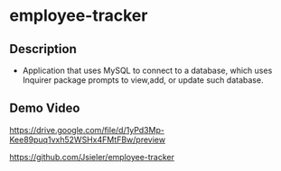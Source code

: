 # employee-tracker

## Description
* Application that uses MySQL to connect to a database, which uses Inquirer package prompts to view,add, or update such database.

## Demo Video

https://drive.google.com/file/d/1yPd3Mp-Kee89puq1vxh52WSHx4FMtFBw/preview

https://github.com/Jsieler/employee-tracker
